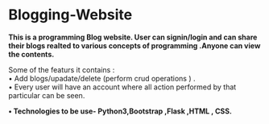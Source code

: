 # Blogging-Website

**This is a programming Blog  website. User can signin/login and can share their blogs realted to various concepts of programming .Anyone can view the contents.**

Some of the featurs it contains : <br />
• Add blogs/upadate/delete (perform crud operations ) .<br />
• Every user will have an account where all action performed by that particular can be seen.  

**• Technologies to be use- Python3,Bootstrap ,Flask ,HTML , CSS.**
